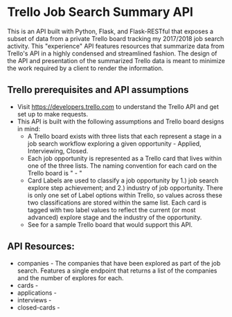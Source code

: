 # Trello Job Search Summary API
This is an API built with Python, Flask, and Flask-RESTful that exposes a subset of data from a private Trello board tracking my 2017/2018 job search activity. This "experience" API features resources that summarize data from Trello's API in a highly condensed and streamlined fashion. The design of the API and presentation of the summarized Trello data is meant to minimize the work required by a client to render the information.

## Trello prerequisites and API assumptions
* Visit https://developers.trello.com to understand the Trello API and get set up to make requests.
* This API is built with the following assumptions and Trello board designs in mind:
  * A Trello board exists with three lists that each represent a stage in a job search workflow exploring a given opportunity - Applied, Interviewing, Closed.
  * Each job opportunity is represented as a Trello card that lives within one of the three lists. The naming convention for each card on the Trello board is "<Company Name> - <Job Title>"
  * Card Labels are used to classify a job opportunity by 1.) job search explore step achievement; and 2.) industry of job opportunity. There is only one set of Label options within Trello, so values across these two classifications are stored within the same list. Each card is tagged with two label values to reflect the current (or most advanced) explore stage and the industry of the opportunity.
  * See <future URL> for a sample Trello board that would support this API.

## API Resources:
* companies - The companies that have been explored as part of the job search. Features a single endpoint that returns a list of the companies and the number of explores for each.
* cards -
* applications -
* interviews -
* closed-cards -
